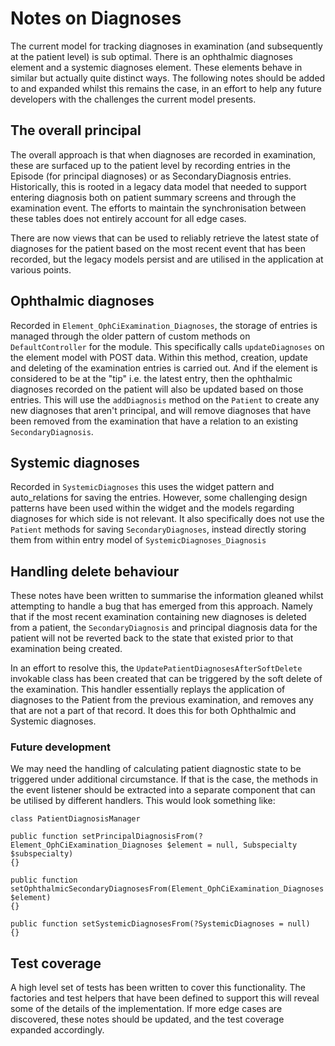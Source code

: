 # Notes on Diagnoses

The current model for tracking diagnoses in examination (and subsequently at the patient level) is sub optimal. There is an ophthalmic diagnoses element and a systemic diagnoses element. These elements behave in similar but actually quite distinct ways. The following notes should be added to and expanded whilst this remains the case, in an effort to help any future developers with the challenges the current model presents.

## The overall principal

The overall approach is that when diagnoses are recorded in examination, these are surfaced up to the patient level by recording entries in the Episode (for principal diagnoses) or as SecondaryDiagnosis entries. Historically, this is rooted in a legacy data model that needed to support entering diagnosis both on patient summary screens and through the examination event. The efforts to maintain the synchronisation between these tables does not entirely account for all edge cases.

There are now views that can be used to reliably retrieve the latest state of diagnoses for the patient based on the most recent event that has been recorded, but the legacy models persist and are utilised in the application at various points.

## Ophthalmic diagnoses

Recorded in `Element_OphCiExamination_Diagnoses`, the storage of entries is managed through the older pattern of custom methods on `DefaultController` for the module. This specifically calls `updateDiagnoses` on the element model with POST data. Within this method, creation, update and deleting of the examination entries is carried out. And if the element is considered to be at the "tip" i.e. the latest entry, then the ophthalmic diagnoses recorded on the patient will also be updated based on those entries. This will use the `addDiagnosis` method on the `Patient` to create any new diagnoses that aren't principal, and will remove diagnoses that have been removed from the examination that have a relation to an existing `SecondaryDiagnosis`.

## Systemic diagnoses

Recorded in `SystemicDiagnoses` this uses the widget pattern and auto_relations for saving the entries. However, some challenging design patterns have been used within the widget and the models regarding diagnoses for which side is not relevant. It also specifically does not use the `Patient` methods for saving `SecondaryDiagnoses`, instead directly storing them from within entry model of `SystemicDiagnoses_Diagnosis`

## Handling delete behaviour

These notes have been written to summarise the information gleaned whilst attempting to handle a bug that has emerged from this approach. Namely that if the most recent examination containing new diagnoses is deleted from a patient, the `SecondaryDiagnosis` and principal diagnosis data for the patient will not be reverted back to the state that existed prior to that examination being created.

In an effort to resolve this, the `UpdatePatientDiagnosesAfterSoftDelete` invokable class has been created that can be triggered by the soft delete of the examination. This handler essentially replays the application of diagnoses to the Patient from the previous examination, and removes any that are not a part of that record. It does this for both Ophthalmic and Systemic diagnoses.

### Future development

We may need the handling of calculating patient diagnostic state to be triggered under additional circumstance. If that is the case, the methods in the event listener should be extracted into a separate component that can be utilised by different handlers. This would look something like:

```
class PatientDiagnosisManager

public function setPrincipalDiagnosisFrom(?Element_OphCiExamination_Diagnoses $element = null, Subspecialty $subspecialty)
{}

public function setOphthalmicSecondaryDiagnosesFrom(Element_OphCiExamination_Diagnoses $element)
{}

public function setSystemicDiagnosesFrom(?SystemicDiagnoses = null)
{}
```

## Test coverage

A high level set of tests has been written to cover this functionality. The factories and test helpers that have been defined to support this will reveal some of the details of the implementation. If more edge cases are discovered, these notes should be updated, and the test coverage expanded accordingly.